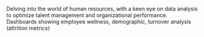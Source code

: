 Delving into the world of human resources, with a keen eye on data analysis to optimize talent management and organizational performance. Dashboards showing employee wellness, demographic, turnover analysis (attrition metrics)
